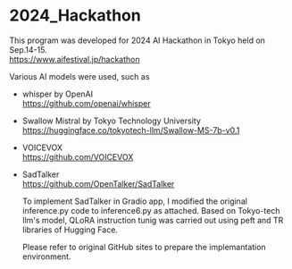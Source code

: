 # 2024_Hackathon
This program was developed for 2024 AI Hackathon in Tokyo held on Sep.14-15.  
https://www.aifestival.jp/hackathon

Various AI models were used, such as  
- whisper by OpenAI  
  https://github.com/openai/whisper  
- Swallow Mistral by Tokyo Technology University  
  https://huggingface.co/tokyotech-llm/Swallow-MS-7b-v0.1  
- VOICEVOX  
  https://github.com/VOICEVOX
- SadTalker  
  https://github.com/OpenTalker/SadTalker

  To implement SadTalker in Gradio app, I modified the original inference.py code to inference6.py as attached.
  Based on Tokyo-tech llm's model, QLoRA instruction tunig was carried out using peft and TR libraries of Hugging Face.

  Please refer to original GitHub sites to prepare the implemantation environment.

